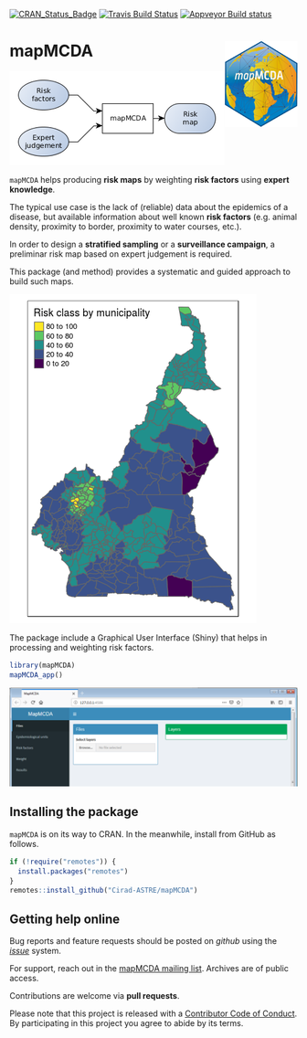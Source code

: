 
[![CRAN\_Status\_Badge](http://www.r-pkg.org/badges/version/mapMCDA)](https://cran.r-project.org/package=mapMCDA) [![Travis Build Status](https://travis-ci.org/Cirad-ASTRE/mapMCDA.svg?branch=master)](https://travis-ci.org/Cirad-ASTRE/mapMCDA) [![Appveyor Build status](https://ci.appveyor.com/api/projects/status/nuo6t1hddibxxusd?svg=true)](https://ci.appveyor.com/project/famuvie/mapmcda)

mapMCDA <img src="man/figures/logo.png" align="right" />
========================================================

![](man/figures/mapMCDA_overview.png)

`mapMCDA` helps producing **risk maps** by weighting **risk factors** using **expert knowledge**.

The typical use case is the lack of (reliable) data about the epidemics of a disease, but available information about well known **risk factors** (e.g. animal density, proximity to border, proximity to water courses, etc.).

In order to design a **stratified sampling** or a **surveillance campaign**, a preliminar risk map based on expert judgement is required.

This package (and method) provides a systematic and guided approach to build such maps.

![](man/figures/plot-risk-unit-1.png)

The package include a Graphical User Interface (Shiny) that helps in processing and weighting risk factors.

``` r
library(mapMCDA)
mapMCDA_app()
```

![](man/figures/interface.png)

Installing the package
----------------------

`mapMCDA` is on its way to CRAN. In the meanwhile, install from GitHub as follows.

<!-- To install the current stable, CRAN version of the package, type: -->
<!-- ```{r install, eval = FALSE} -->
<!-- install.packages("mapMCDA") -->
<!-- ``` -->
<!-- To benefit from the latest features and bug fixes, install the development, *github* version of the package using: -->
``` r
if (!require("remotes")) {
  install.packages("remotes")
}
remotes::install_github("Cirad-ASTRE/mapMCDA")
```

<!-- # Resources -->
<!-- ## Vignettes -->
<!-- An overview and examples of *mapMCDA* are provided in the vignettes: -->
<!-- ... -->
<!-- ## Websites -->
<!-- The following websites are available: -->
<!-- ... -->
Getting help online
-------------------

Bug reports and feature requests should be posted on *github* using the [*issue*](http://github.com/Cirad-ASTRE/mapMCDA/issues) system.

For support, reach out in the [mapMCDA mailing list](https://listes.cirad.fr/sympa/info/mapmcda). Archives are of public access.

Contributions are welcome via **pull requests**.

Please note that this project is released with a [Contributor Code of Conduct](CONDUCT.md). By participating in this project you agree to abide by its terms.
